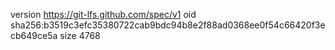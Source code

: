 version https://git-lfs.github.com/spec/v1
oid sha256:b3519c3efc35380722cab9bdc94b8e2f88ad0368ee0f54c66420f3ecb649ce5a
size 4768
